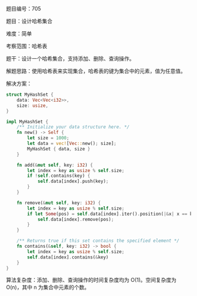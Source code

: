 题目编号：705

题目：设计哈希集合

难度：简单

考察范围：哈希表

题干：设计一个哈希集合，支持添加、删除、查询操作。

解题思路：使用哈希表来实现集合，哈希表的键为集合中的元素，值为任意值。

解决方案：

```rust
struct MyHashSet {
    data: Vec<Vec<i32>>,
    size: usize,
}

impl MyHashSet {
    /** Initialize your data structure here. */
    fn new() -> Self {
        let size = 1000;
        let data = vec![Vec::new(); size];
        MyHashSet { data, size }
    }

    fn add(&mut self, key: i32) {
        let index = key as usize % self.size;
        if !self.contains(key) {
            self.data[index].push(key);
        }
    }

    fn remove(&mut self, key: i32) {
        let index = key as usize % self.size;
        if let Some(pos) = self.data[index].iter().position(|&x| x == key) {
            self.data[index].remove(pos);
        }
    }

    /** Returns true if this set contains the specified element */
    fn contains(&self, key: i32) -> bool {
        let index = key as usize % self.size;
        self.data[index].contains(&key)
    }
}
```

算法复杂度：添加、删除、查询操作的时间复杂度均为 O(1)。空间复杂度为 O(n)，其中 n 为集合中元素的个数。